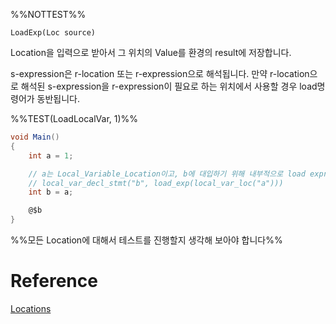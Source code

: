 %%NOTTEST%%
```
LoadExp(Loc source)
```
Location을 입력으로 받아서 그 위치의 Value를 환경의 result에 저장합니다.

s-expression은 r-location 또는 r-expression으로 해석됩니다. 만약 r-location으로 해석된 s-expression을 r-expression이 필요로 하는 위치에서 사용할 경우 load명령어가 동반됩니다.

%%TEST(LoadLocalVar, 1)%%
```cs
void Main()
{
	int a = 1;

	// a는 Local_Variable_Location이고, b에 대입하기 위해 내부적으로 load expression을 사용하게 됩니다
	// local_var_decl_stmt("b", load_exp(local_var_loc("a")))
	int b = a;

	@$b
}
```

%%모든 Location에 대해서 테스트를 진행할지 생각해 보아야 합니다%%

# Reference
[Locations](Locations.md)